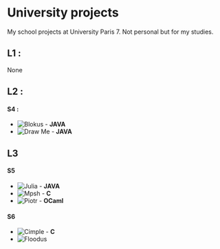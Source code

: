 # University projects
My school projects at University Paris 7. Not personal but for my studies.

## L1 :
 None

## L2 :

#### S4 :
 * ![Blokus](https://github.com/elusyo/School_projects/tree/master/Blokus) - **JAVA** 
 * ![Draw Me](https://github.com/elusyo/School_projects/tree/master/Draw-me) - **JAVA**

## L3

#### S5
 * ![Julia](https://github.com/elusyo/School_projects/tree/master/Julia) - **JAVA** 
 * ![Mpsh](https://github.com/elusyo/School_projects/tree/master/Mpsh) - **C** 
 * ![Piotr](https://github.com/elusyo/School_projects/tree/master/Piotr) - **OCaml** 

#### S6
 * ![Cimple](https://github.com/kolibs/tree/master/Cimple) - **C**
 * ![Floodus](https://github.com/kolibs/School_projects/tree/master/Floodus)
